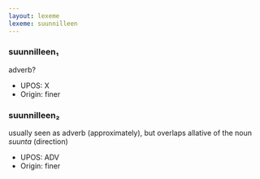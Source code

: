 ```yaml
---
layout: lexeme
lexeme: suunnilleen
---
```


###  suunnilleen₁

adverb?
* UPOS:  X
* Origin:  finer


###  suunnilleen₂

usually seen as adverb (approximately), but overlaps allative of the noun *suunta* (direction)
* UPOS:  ADV
* Origin:  finer

